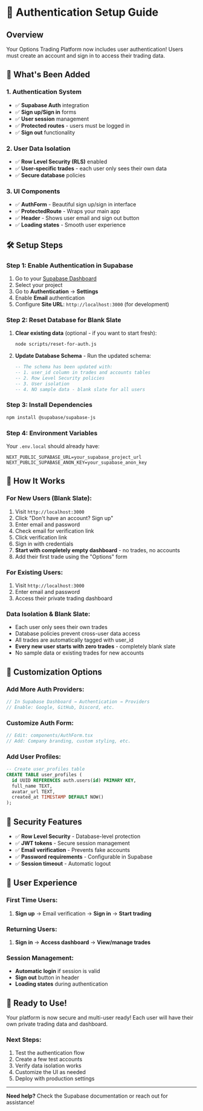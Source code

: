 # 🔐 Authentication Setup Guide

## Overview
Your Options Trading Platform now includes user authentication! Users must create an account and sign in to access their trading data.

## 🚀 What's Been Added

### 1. **Authentication System**
- ✅ **Supabase Auth** integration
- ✅ **Sign up/Sign in** forms
- ✅ **User session** management
- ✅ **Protected routes** - users must be logged in
- ✅ **Sign out** functionality

### 2. **User Data Isolation**
- ✅ **Row Level Security (RLS)** enabled
- ✅ **User-specific trades** - each user only sees their own data
- ✅ **Secure database** policies

### 3. **UI Components**
- ✅ **AuthForm** - Beautiful sign up/sign in interface
- ✅ **ProtectedRoute** - Wraps your main app
- ✅ **Header** - Shows user email and sign out button
- ✅ **Loading states** - Smooth user experience

## 🛠️ Setup Steps

### Step 1: Enable Authentication in Supabase
1. Go to your [Supabase Dashboard](https://supabase.com/dashboard)
2. Select your project
3. Go to **Authentication** → **Settings**
4. Enable **Email** authentication
5. Configure **Site URL**: `http://localhost:3000` (for development)

### Step 2: Reset Database for Blank Slate
1. **Clear existing data** (optional - if you want to start fresh):
   ```bash
   node scripts/reset-for-auth.js
   ```

2. **Update Database Schema** - Run the updated schema:
   ```sql
   -- The schema has been updated with:
   -- 1. user_id column in trades and accounts tables
   -- 2. Row Level Security policies
   -- 3. User isolation
   -- 4. NO sample data - blank slate for all users
   ```

### Step 3: Install Dependencies
```bash
npm install @supabase/supabase-js
```

### Step 4: Environment Variables
Your `.env.local` should already have:
```env
NEXT_PUBLIC_SUPABASE_URL=your_supabase_project_url
NEXT_PUBLIC_SUPABASE_ANON_KEY=your_supabase_anon_key
```

## 🎯 How It Works

### **For New Users (Blank Slate):**
1. Visit `http://localhost:3000`
2. Click "Don't have an account? Sign up"
3. Enter email and password
4. Check email for verification link
5. Click verification link
6. Sign in with credentials
7. **Start with completely empty dashboard** - no trades, no accounts
8. Add their first trade using the "Options" form

### **For Existing Users:**
1. Visit `http://localhost:3000`
2. Enter email and password
3. Access their private trading dashboard

### **Data Isolation & Blank Slate:**
- Each user only sees their own trades
- Database policies prevent cross-user data access
- All trades are automatically tagged with user_id
- **Every new user starts with zero trades** - completely blank slate
- No sample data or existing trades for new accounts

## 🔧 Customization Options

### **Add More Auth Providers:**
```typescript
// In Supabase Dashboard → Authentication → Providers
// Enable: Google, GitHub, Discord, etc.
```

### **Customize Auth Form:**
```typescript
// Edit: components/AuthForm.tsx
// Add: Company branding, custom styling, etc.
```

### **Add User Profiles:**
```sql
-- Create user_profiles table
CREATE TABLE user_profiles (
  id UUID REFERENCES auth.users(id) PRIMARY KEY,
  full_name TEXT,
  avatar_url TEXT,
  created_at TIMESTAMP DEFAULT NOW()
);
```

## 🚨 Security Features

- ✅ **Row Level Security** - Database-level protection
- ✅ **JWT tokens** - Secure session management
- ✅ **Email verification** - Prevents fake accounts
- ✅ **Password requirements** - Configurable in Supabase
- ✅ **Session timeout** - Automatic logout

## 📱 User Experience

### **First Time Users:**
1. **Sign up** → Email verification → **Sign in** → **Start trading**

### **Returning Users:**
1. **Sign in** → **Access dashboard** → **View/manage trades**

### **Session Management:**
- **Automatic login** if session is valid
- **Sign out** button in header
- **Loading states** during authentication

## 🎉 Ready to Use!

Your platform is now secure and multi-user ready! Each user will have their own private trading data and dashboard.

### **Next Steps:**
1. Test the authentication flow
2. Create a few test accounts
3. Verify data isolation works
4. Customize the UI as needed
5. Deploy with production settings

---

**Need help?** Check the Supabase documentation or reach out for assistance!
